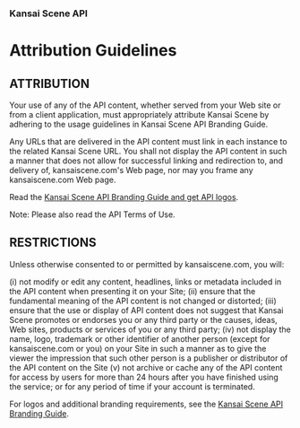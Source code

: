 ### Kansai Scene API

# Attribution Guidelines

## ATTRIBUTION

Your use of any of the API content, whether served from your Web site or from a client application, must appropriately attribute Kansai Scene by adhering to the usage guidelines in Kansai Scene API Branding Guide.

Any URLs that are delivered in the API content must link in each instance to the related Kansai Scene URL. You shall not display the API content in such a manner that does not allow for successful linking and redirection to, and delivery of, kansaiscene.com's Web page, nor may you frame any kansaiscene.com Web page.

Read the [Kansai Scene API Branding Guide and get API logos](/branding-guide).

Note: Please also read the API Terms of Use.

## RESTRICTIONS

Unless otherwise consented to or permitted by kansaiscene.com, you will:

(i) not modify or edit any content, headlines, links or metadata included in the API content when presenting it on your Site;
(ii) ensure that the fundamental meaning of the API content is not changed or distorted;
(iii) ensure that the use or display of API content does not suggest that Kansai Scene promotes or endorses you or any third party or the causes, ideas, Web sites, products or services of you or any third party;
(iv) not display the name, logo, trademark or other identifier of another person (except for kansaiscene.com or you) on your Site in such a manner as to give the viewer the impression that such other person is a publisher or distributor of the API content on the Site
(v) not archive or cache any of the API content for access by users for more than 24 hours after you have finished using the service; or for any period of time if your account is terminated.

For logos and additional branding requirements, see the [Kansai Scene API Branding Guide](/branding-guide).
